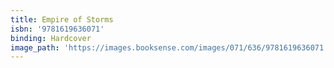 ```yaml
---
title: Empire of Storms
isbn: '9781619636071'
binding: Hardcover
image_path: 'https://images.booksense.com/images/071/636/9781619636071.jpg'
---
```



